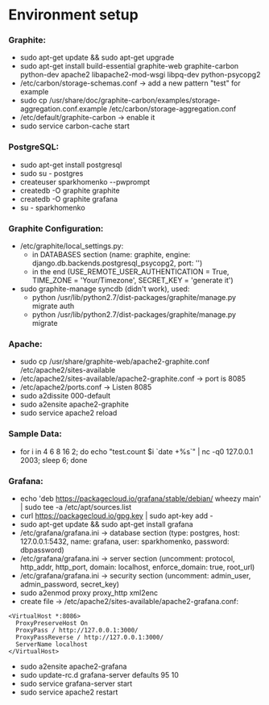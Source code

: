# Environment setup

### Graphite:
 - sudo apt-get update && sudo apt-get upgrade
 - sudo apt-get install build-essential graphite-web graphite-carbon python-dev apache2 libapache2-mod-wsgi libpq-dev python-psycopg2
 - /etc/carbon/storage-schemas.conf -> add a new pattern "test" for example
 - sudo cp /usr/share/doc/graphite-carbon/examples/storage-aggregation.conf.example /etc/carbon/storage-aggregation.conf
 - /etc/default/graphite-carbon -> enable it
 - sudo service carbon-cache start
 
### PostgreSQL:
 - sudo apt-get install postgresql
 - sudo su - postgres
 - createuser sparkhomenko --pwprompt
 - createdb -O graphite graphite
 - createdb -O graphite grafana
 - su - sparkhomenko
 
### Graphite Configuration:
 - /etc/graphite/local_settings.py:
   - in DATABASES section (name: graphite, engine: django.db.backends.postgresql_psycopg2, port: '')
   - in the end (USE_REMOTE_USER_AUTHENTICATION = True, TIME_ZONE = 'Your/Timezone', SECRET_KEY = 'generate it')
 - sudo graphite-manage syncdb (didn't work), used:
   - python /usr/lib/python2.7/dist-packages/graphite/manage.py migrate auth
   - python /usr/lib/python2.7/dist-packages/graphite/manage.py migrate
   
### Apache:
 - sudo cp /usr/share/graphite-web/apache2-graphite.conf /etc/apache2/sites-available
 - /etc/apache2/sites-available/apache2-graphite.conf -> port is 8085
 - /etc/apache2/ports.conf -> Listen 8085
 - sudo a2dissite 000-default
 - sudo a2ensite apache2-graphite
 - sudo service apache2 reload
 
### Sample Data:
 - for i in 4 6 8 16 2; do echo "test.count $i &#96;date +%s&#96;" | nc -q0 127.0.0.1 2003; sleep 6; done
 
### Grafana:
 - echo 'deb https://packagecloud.io/grafana/stable/debian/ wheezy main' |  sudo tee -a /etc/apt/sources.list
 - curl https://packagecloud.io/gpg.key | sudo apt-key add -
 - sudo apt-get update && sudo apt-get install grafana
 - /etc/grafana/grafana.ini -> database section (type: postgres, host: 127.0.0.1:5432, name: grafana, user: sparkhomenko, password: dbpassword)
 - /etc/grafana/grafana.ini -> server section (uncomment: protocol, http_addr, http_port, domain: localhost, enforce_domain: true, root_url)
 - /etc/grafana/grafana.ini -> security section (uncomment: admin_user, admin_password, secret_key)
 - sudo a2enmod proxy proxy_http xml2enc
 - create file -> /etc/apache2/sites-available/apache2-grafana.conf:
  ```
  <VirtualHost *:8086>
 	ProxyPreserveHost On
 	ProxyPass / http://127.0.0.1:3000/
 	ProxyPassReverse / http://127.0.0.1:3000/
 	ServerName localhost
  </VirtualHost>
  ```
 - sudo a2ensite apache2-grafana
 - sudo update-rc.d grafana-server defaults 95 10
 - sudo service grafana-server start
 - sudo service apache2 restart
